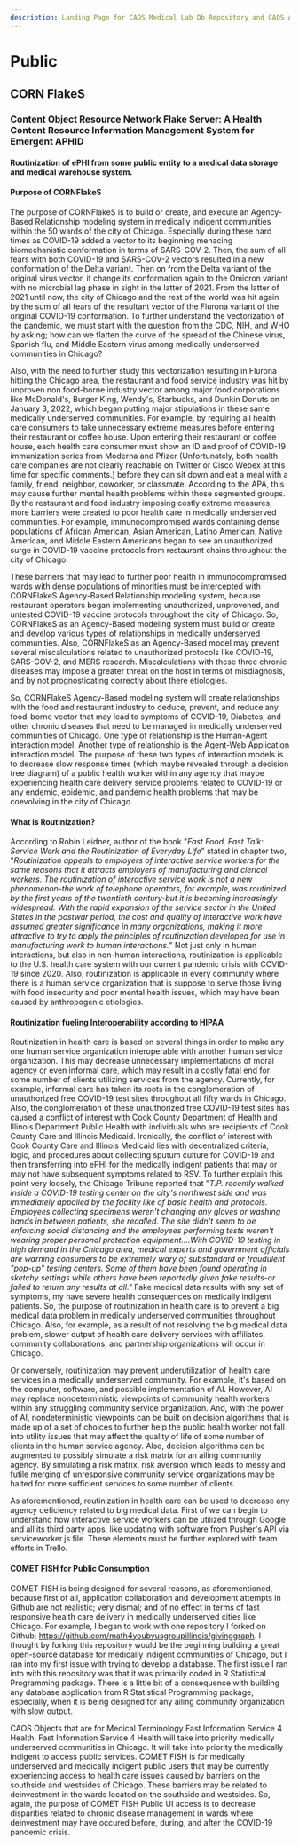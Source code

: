 ```yaml
---
description: Landing Page for CAOS Medical Lab Db Repository and CAOS API
---
```


# Public

## CORN FlakeS

### Content Object Resource Network Flake Server:  A Health Content Resource Information Management System for Emergent APHID

#### Routinization of ePHI from some public entity to a medical data storage and medical warehouse system.

#### Purpose of CORNFlakeS

&#x20;   The purpose of CORNFlakeS is to build or create, and execute an Agency-Based Relationship modeling system in medically indigent communities within the 50 wards of the city of Chicago.  Especially during these hard times as COVID-19 added a vector to its beginning menacing biomechanistic conformation in terms of SARS-COV-2.  Then, the sum of all fears with both COVID-19 and SARS-COV-2 vectors resulted in a new conformation of the Delta variant.  Then on from the Delta variant of the original virus vector, it change its conformation again to the Omicron variant with no microbial lag phase in sight in the latter of 2021.  From the latter of 2021 until now, the city of Chicago and the rest of the world was hit again by the sum of all fears of the resultant vector of the Flurona variant of the original COVID-19 conformation.  To further understand the vectorization of the pandemic, we must start with the question from the CDC, NIH, and WHO by asking; how can we flatten the curve of the spread of the Chinese virus, Spanish flu, and Middle Eastern virus among medically underserved communities in Chicago?

Also, with the need to further study this vectorization resulting in Flurona hitting the Chicago area, the restaurant and food service industry was hit by unproven non food-borne industry vector among major food corporations like McDonald's, Burger King, Wendy's, Starbucks, and Dunkin Donuts on January 3, 2022, which began putting major stipulations in these same medically underserved communities.  For example, by requiring all health care consumers to take unnecessary extreme measures before entering their restaurant or coffee house.  Upon entering their restaurant or coffee house, each health care consumer must show an ID and proof of COVID-19 immunization series from Moderna and Pfizer (Unfortunately, both health care companies are not clearly reachable on Twitter or Cisco Webex at this time for specific comments.) before they can sit down and eat a meal with a family, friend, neighbor, coworker, or classmate.  According to the APA, this may cause further mental health problems within those segmented groups.  By the restaurant and food industry imposing costly extreme measures, more barriers were created to poor health care in medically underserved communities.  For example, immunocompromised wards containing dense populations of African American, Asian American, Latino American, Native American, and Middle Eastern Americans began to see an unauthorized surge in COVID-19 vaccine protocols from restaurant chains throughout the city of Chicago.

These barriers that may lead to further poor health in immunocompromised wards with dense populations of minorities must be intercepted with CORNFlakeS Agency-Based Relationship modeling system, because restaurant operators began implementing unauthorized, unprovened, and untested COVID-19 vaccine protocols throughout the city of Chicago.  So, CORNFlakeS as an Agency-Based modeling system must build or create and develop various types of relationships in medically underserved communities.  Also, CORNFlakeS as an Agency-Based model may prevent several miscalculations related to unauthorized protocols like COVID-19, SARS-COV-2, and MERS research.  Miscalculations with these three chronic diseases may impose a greater threat on the host in terms of misdiagnosis, and by not prognosticating correctly about there etiologies. &#x20;

So, CORNFlakeS Agency-Based modeling system will create relationships with the food and restaurant industry to deduce, prevent, and reduce any food-borne vector that may lead to symptoms of COVID-19, Diabetes, and other chronic diseases that need to be managed in medically underserved communities of Chicago.   One type of relationship is the Human-Agent interaction model.  Another type of relationship is the Agent-Web Application interaction model.  The purpose of these two types of interaction models is to decrease slow response times (which maybe revealed through a decision tree diagram) of a public health worker within any agency that maybe experiencing health care delivery service problems related to COVID-19 or any endemic, epidemic, and pandemic health problems that may be coevolving in the city of Chicago. &#x20;

#### What is Routinization?

&#x20;   According to Robin Leidner, author of the book "_Fast Food, Fast Talk:  Service Work and the Routinization of Everyday Life_" stated in chapter two, "_Routinization appeals to employers of interactive service workers for the same reasons that it attracts employers of manufacturing and clerical workers.  The routinization of interactive service work is not a new phenomenon-the work of telephone operators, for example, was routinized by the first years of the twentieth century-but it is becoming increasingly widespread.  With the rapid expansion of the service sector in the United States in the postwar period, the cost and quality of interactive work have assumed greater significance in many organizations, making it more attractive to try to apply the principles of routinization developed for use in manufacturing work to human interactions._"  Not just only in human interactions, but also in non-human interactions, routinization is applicable to the U.S. health care system with our current pandemic crisis with COVID-19 since 2020.  Also, routinization is applicable in every community where there is a human service organization that is suppose to serve those living with food insecurity and poor mental health issues, which may have been caused by anthropogenic etiologies.&#x20;

#### Routinization fueling Interoperability according to HIPAA&#x20;

Routinization in health care is based on several things in order to make any one human service organization interoperable with another human service organization.  This may decrease unnecessary implementations of moral agency or even informal care, which may result in a costly fatal end for some number of clients utilizing services from the agency.  Currently, for example, informal care has taken its roots in the conglomeration of unauthorized free COVID-19 test sites throughout all fifty wards in Chicago.  Also, the conglomeration of these unauthorized free COVID-19 test sites has caused a conflict of interest with Cook County Department of Health and Illinois Department Public Health with individuals who are recipients of Cook County Care and Illinois Medicaid.  Ironically, the conflict of interest with Cook County Care and Illinois Medicaid lies with decentralized criteria, logic, and procedures about collecting sputum culture for COVID-19 and then transferring into ePHI for the medically indigent patients that may or may not have subsequent symptoms related to RSV.  To further explain this point very loosely, the Chicago Tribune reported that "_T.P. recently walked inside a COVID-19 testing center on the city's northwest side and was immediately appalled by the facility like of basic health and protocols.  Employees collecting specimens weren't changing any gloves or washing hands in between patients, she recalled.  The site didn't seem to be enforcing social distancing and the employees performing tests weren't wearing proper personal protection equipment....With COVID-19 testing in high demand in the Chicago area, medical experts and government officials are warning consumers to be extremely wary of substandard or fraudulent "pop-up" testing centers.    Some of them have been found operating in sketchy settings while others have been reportedly given fake results-or failed to return any results at all."_  Fake medical data results with any set of symptoms, my have severe health consequences on medically indigent patients.  So, the purpose of routinization in health care is to prevent a big medical data problem in medically underserved communities throughout Chicago.  Also, for example, as a result of not resolving the big medical data problem, slower output of health care delivery services with affiliates, community collaborations, and partnership organizations will occur in Chicago.

Or conversely, routinization may prevent underutilization of health care services in a medically underserved community.  For example, it's based on the computer, software, and possible implementation of AI.  However, AI may replace nondeterministic viewpoints of community health workers within any struggling community service organization.  And, with the power of AI, nondeterministic viewpoints can be built on decision algorithms that is made up of a set of choices to further help the public health worker not fall into utility issues that may affect the quality of life of some number of clients in the human service agency.  Also, decision algorithms can be augmented to possibly simulate a risk matrix for an ailing community agency.  By simulating a risk matrix, risk aversion which leads to messy and futile merging of unresponsive community service organizations may be halted for more sufficient services to some number of clients.

As aforementioned, routinization in health care can be used to decrease any agency deficiency related to big medical data.  First of we can begin to understand how interactive service workers can be utilized through Google and all its third party apps, like updating with software from Pusher's API via serviceworker.js file.  These elements must be further explored with team efforts in Trello.&#x20;

#### COMET FISH for Public Consumption

COMET FISH is being designed for several reasons, as aforementioned, because first of all, application collaboration and development attempts in Github are not realistic;  very dismal;  and of no effect in terms of fast responsive health care delivery in medically underserved cities like Chicago.  For example, I began to work with one repository I forked on Github; https://github.com/math4youbyusgroupillinois/givinggraph.  I thought by forking this repository would be the beginning building a great open-source database for medically indigent communities of Chicago, but I ran into my first issue with trying to develop a database.  The first issue I ran into with this repository was that  it was primarily coded in R Statistical Programming package.  There is a little bit of a consequence with building any database application from R Statistical Programming package, especially, when it is being designed for any ailing community organization with slow output. &#x20;

CAOS Objects that are for Medical Terminology Fast Information Service 4 Health.  Fast Information Service 4 Health will take into priority medically underserved communities in Chicago.  It will take into priority the medically indigent to access public services.  COMET FISH is for medically underserved and medically indigent public users that may be currently experiencing access to health care issues caused by barriers on the southside and westsides of Chicago.  These barriers may be related to deinvestment in the wards located on the southside and westsides.  So, again, the purpose of COMET FISH Public UI access is to decrease disparities related to chronic disease management in wards where deinvestment may have occured before, during, and after the COVID-19 pandemic crisis.
